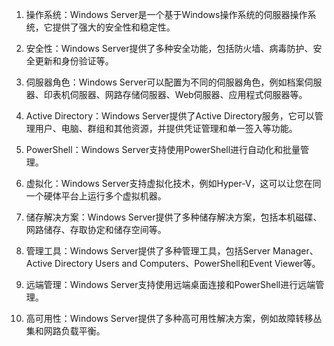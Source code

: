 

1. 操作系统：Windows Server是一个基于Windows操作系统的伺服器操作系统，它提供了强大的安全性和稳定性。

2. 安全性：Windows Server提供了多种安全功能，包括防火墙、病毒防护、安全更新和身份验证等。

3. 伺服器角色：Windows Server可以配置为不同的伺服器角色，例如档案伺服器、印表机伺服器、网路存储伺服器、Web伺服器、应用程式伺服器等。

4. Active Directory：Windows Server提供了Active Directory服务，它可以管理用户、电脑、群组和其他资源，并提供凭证管理和单一签入等功能。

5. PowerShell：Windows Server支持使用PowerShell进行自动化和批量管理。

6. 虚拟化：Windows Server支持虚拟化技术，例如Hyper-V，这可以让您在同一个硬体平台上运行多个虚拟机器。

7. 储存解决方案：Windows Server提供了多种储存解决方案，包括本机磁碟、网路储存、存取协定和储存空间等。

8. 管理工具：Windows Server提供了多种管理工具，包括Server Manager、Active Directory Users and Computers、PowerShell和Event Viewer等。

9. 远端管理：Windows Server支持使用远端桌面连接和PowerShell进行远端管理。

10. 高可用性：Windows Server提供了多种高可用性解决方案，例如故障转移丛集和网路负载平衡。
